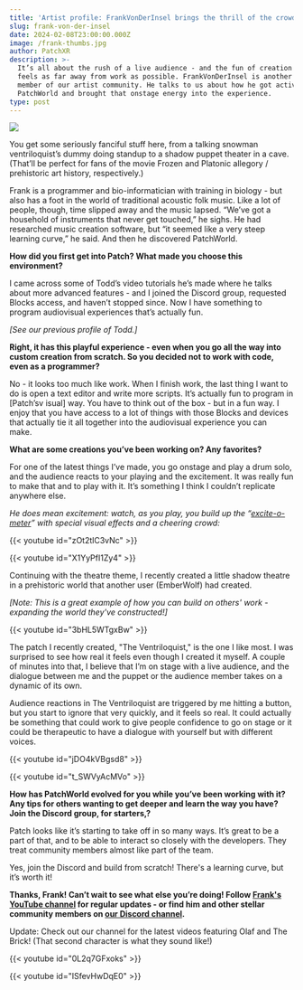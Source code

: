 ```yaml
---
title: 'Artist profile: FrankVonDerInsel brings the thrill of the crowd to Patch'
slug: frank-von-der-insel
date: 2024-02-08T23:00:00.000Z
image: /frank-thumbs.jpg
author: PatchXR
description: >-
  It’s all about the rush of a live audience - and the fun of creation that
  feels as far away from work as possible. FrankVonDerInsel is another prolific
  member of our artist community. He talks to us about how he got active with
  PatchWorld and brought that onstage energy into the experience.
type: post
---
```


![](/frank-thumbs.jpg)

You get some seriously fanciful stuff here, from a talking snowman ventriloquist’s dummy doing standup to a shadow puppet theater in a cave. (That’ll be perfect for fans of the movie Frozen and Platonic allegory / prehistoric art history, respectively.)

Frank is a programmer and bio-informatician with training in biology - but also has a foot in the world of traditional acoustic folk music. Like a lot of people, though, time slipped away and the music lapsed. “We’ve got a household of instruments that never get touched,” he sighs. He had researched music creation software, but “it seemed like a very steep learning curve,” he said. And then he discovered PatchWorld.

**How did you first get into Patch? What made you choose this environment?**

I came across some of Todd’s video tutorials he’s made where he talks about more advanced features - and I joined the Discord group, requested Blocks access, and haven’t stopped since. Now I have something to program audiovisual experiences that’s actually fun. 

*\[See our previous profile of Todd.]*

**Right, it has this playful experience - even when you go all the way into custom creation from scratch. So you decided not to work with code, even as a programmer?**

No - it looks too much like work. When I finish work, the last thing I want to do is open a text editor and write more scripts. It’s actually fun to program in \[Patch’sv isual] way. You have to think out of the box - but in a fun way. I enjoy that you have access to a lot of things with those Blocks and devices that actually tie it all together into the audiovisual experience you can make. 

**What are some creations you’ve been working on? Any favorites?**

For one of the latest things I’ve made, you go onstage and play a drum solo, and the audience reacts to your playing and the excitement. It was really fun to make that and to play with it. It’s something I think I couldn’t replicate anywhere else.

*He does mean excitement: watch, as you play, you build up the “[excite-o-meter](https://youtube.com/shorts/zOt2tlC3vNc?feature=shared)” with special visual effects and a cheering crowd:*

{{< youtube id="zOt2tlC3vNc" >}}

{{< youtube id="X1YyPfI1Zy4" >}}

Continuing with the theatre theme, I recently created a little shadow theatre in a prehistoric world that another user  (EmberWolf) had created.

*\[Note: This is a great example of how you can build on others' work - expanding the world they've constructed!]*

{{< youtube id="3bHL5WTgxBw" >}}

The patch I recently created, "The Ventriloquist," is the one I like most. I was surprised to see how real it feels even though I created it myself. A couple of minutes into that, I believe that I’m on stage with a live audience, and the dialogue between me and the puppet or the audience member takes on a dynamic of its own.

Audience reactions in The Ventriloquist are triggered by me hitting a button, but you start to ignore that very quickly, and it feels so real. It could actually be something that could work to give people confidence to go on stage or it could be therapeutic to have a dialogue with yourself but with different voices. 

{{< youtube id="jDO4kVBgsd8" >}}

{{< youtube id="t_SWVyAcMVo" >}}

**How has PatchWorld evolved for you while you’ve been working with it? Any tips for others wanting to get deeper and learn the way you have? Join the Discord group, for starters,?**

Patch looks like it’s starting to take off in so many ways. It’s great to be a part of that, and to be able to interact so closely with the developers. They treat community members almost like part of the team. 

Yes, join the Discord and build from scratch! There's a learning curve, but it’s worth it!

**Thanks, Frank! Can’t wait to see what else you’re doing! Follow [Frank's YouTube channel](https://www.youtube.com/@fsnw2193) for regular updates - or find him and other stellar community members on [our Discord channel](https://discord.gg/gwMVhKWxbr).**

Update: Check out our channel for the latest videos featuring Olaf and The Brick! (That second character is what they sound like!)

{{< youtube id="0L2q7GFxoks" >}}

{{< youtube id="ISfevHwDqE0" >}}
